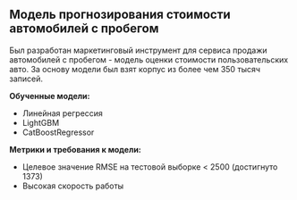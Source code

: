 ## Модель прогнозирования стоимости автомобилей с пробегом

Был разработан маркетинговый инструмент для сервиса продажи автомобилей с пробегом - модель оценки стоимости пользовательских авто. За основу модели был взят корпус из более чем 350 тысяч записей.

**Обученные модели:**
- Линейная регрессия
- LightGBM
- CatBoostRegressor

**Метрики и требования к модели:** 
- Целевое значение RMSE на тестовой выборке < 2500 (достигнуто 1373)
- Высокая скорость работы

